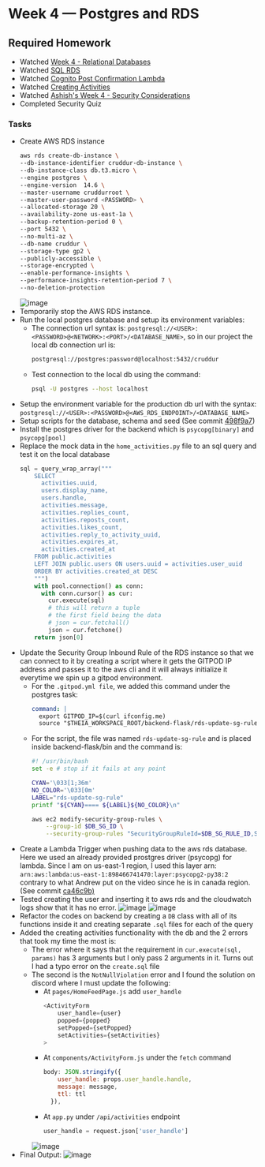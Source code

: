 # Week 4 — Postgres and RDS

## Required Homework
- Watched [Week 4 - Relational Databases](https://www.youtube.com/watch?v=EtD7Kv5YCUs&list=PLBfufR7vyJJ7k25byhRXJldB5AiwgNnWv&index=46)
- Watched [SQL RDS](https://www.youtube.com/watch?v=Sa2iB33sKFo&list=PLBfufR7vyJJ7k25byhRXJldB5AiwgNnWv&index=47)
- Watched [Cognito Post Confirmation Lambda](https://www.youtube.com/watch?v=7qP4RcY2MwU&list=PLBfufR7vyJJ7k25byhRXJldB5AiwgNnWv&index=48)
- Watched [Creating Activities](https://www.youtube.com/watch?v=fTksxEQExL4&list=PLBfufR7vyJJ7k25byhRXJldB5AiwgNnWv&index=49)
- Watched [Ashish's Week 4 - Security Considerations](https://www.youtube.com/watch?v=UourWxz7iQg&list=PLBfufR7vyJJ7k25byhRXJldB5AiwgNnWv&index=45)
- Completed Security Quiz

### Tasks
- Create AWS RDS instance
  ```sh
  aws rds create-db-instance \
  --db-instance-identifier cruddur-db-instance \
  --db-instance-class db.t3.micro \
  --engine postgres \
  --engine-version  14.6 \
  --master-username cruddurroot \
  --master-user-password <PASSWORD> \
  --allocated-storage 20 \
  --availability-zone us-east-1a \
  --backup-retention-period 0 \
  --port 5432 \
  --no-multi-az \
  --db-name cruddur \
  --storage-type gp2 \
  --publicly-accessible \
  --storage-encrypted \
  --enable-performance-insights \
  --performance-insights-retention-period 7 \
  --no-deletion-protection
  ```
  ![image](https://user-images.githubusercontent.com/71366703/226793719-ed9951ff-16ae-4ba6-9bdc-fe056dfd5cd4.png)
- Temporarily stop the AWS RDS instance.
- Run the local postgres database and setup its environment variables:
  - The connection url syntax is: `postgresql://<USER>:<PASSWORD>@<NETWORK>:<PORT>/<DATABASE_NAME>`, so in our project the local db connection url is:
    ```sh
    postgresql://postgres:password@localhost:5432/cruddur
    ```
  - Test connection to the local db using the command:
    ```sh
    psql -U postgres --host localhost
    ```
- Setup the environment variable for the production db url with the syntax: `postgresql://<USER>:<PASSWORD>@<AWS_RDS_ENDPOINT>/<DATABASE_NAME>`
- Setup scripts for the database, schema and seed (See commit [498f9a7](https://github.com/timmy-cde/aws-bootcamp-cruddur-2023/commit/498f9a7ca17068ed08c9c0b804b64bccd17ac541))
- Install the postgres driver for the backend which is `psycopg[binary]` and `psycopg[pool]`
- Replace the mock data in the `home_activities.py` file to an sql query and test it on the local database
  ```py
  sql = query_wrap_array("""
      SELECT
        activities.uuid,
        users.display_name,
        users.handle,
        activities.message,
        activities.replies_count,
        activities.reposts_count,
        activities.likes_count,
        activities.reply_to_activity_uuid,
        activities.expires_at,
        activities.created_at
      FROM public.activities
      LEFT JOIN public.users ON users.uuid = activities.user_uuid
      ORDER BY activities.created_at DESC
      """)
      with pool.connection() as conn:
        with conn.cursor() as cur:
          cur.execute(sql)
          # this will return a tuple
          # the first field being the data
          # json = cur.fetchall()
          json = cur.fetchone()
      return json[0]
  ```
- Update the Security Group Inbound Rule of the RDS instance so that we can connect to it by creating a script where it gets the GITPOD IP address and passes it to the aws cli and it will always initialize it everytime we spin up a gitpod environment.
  - For the `.gitpod.yml file`, we added this command under the postgres task:
    ```yml
    command: |
      export GITPOD_IP=$(curl ifconfig.me)
      source "$THEIA_WORKSPACE_ROOT/backend-flask/rds-update-sg-rule"
    ```
  - For the script, the file was named `rds-update-sg-rule` and is placed inside backend-flask/bin and the command is:
    ```sh
    #! /usr/bin/bash
    set -e # stop if it fails at any point

    CYAN='\033[1;36m'
    NO_COLOR='\033[0m'
    LABEL="rds-update-sg-rule"
    printf "${CYAN}==== ${LABEL}${NO_COLOR}\n"

    aws ec2 modify-security-group-rules \
        --group-id $DB_SG_ID \
        --security-group-rules "SecurityGroupRuleId=$DB_SG_RULE_ID,SecurityGroupRule={Description=GITPOD,IpProtocol=tcp,FromPort=5432,ToPort=5432,CidrIpv4=$GITPOD_IP/32}"
    ```
- Create a Lambda Trigger when pushing data to the aws rds database. Here we used an already provided prostgres driver (psycopg) for lambda. Since I am on us-east-1 region, I used this layer arn: `arn:aws:lambda:us-east-1:898466741470:layer:psycopg2-py38:2` contrary to what Andrew put on the video since he is in canada region. (See commit [ca46c9b)](https://github.com/timmy-cde/aws-bootcamp-cruddur-2023/commit/ca46c9b7c88f1937809a2dc2ae56845f9beb1823)
- Tested creating the user and inserting it to aws rds and the cloudwatch logs show that it has no error.
  ![image](https://user-images.githubusercontent.com/71366703/226793595-5eb2fb4c-6741-498c-80c0-99a4e85fd318.png)
  ![image](https://user-images.githubusercontent.com/71366703/227135609-b546d507-99bd-4c3f-8a04-e154bb4f7bc5.png)
- Refactor the codes on backend by creating a `DB` class with all of its functions inside it and creating separate `.sql` files for each of the query
- Added the creating activities functionality with the db and the 2 errors that took my time the most is:
  - The error where it says that the requirement in `cur.execute(sql, params)` has 3 arguments but I only pass 2 arguments in it. Turns out I had a typo error on the `create.sql` file
  - The second is the `NotNullViolation` error and I found the solution on discord where I must update the following:
    - At `pages/HomeFeedPage.js` add `user_handle`
      ```js
      <ActivityForm
          user_handle={user}  
          popped={popped}
          setPopped={setPopped} 
          setActivities={setActivities}
      >
      ```
    - At `components/ActivityForm.js` under the `fetch` command
      ```js
      body: JSON.stringify({
          user_handle: props.user_handle.handle,
          message: message,
          ttl: ttl
        }),
      ```
    - At `app.py` under `/api/activities` endpoint 
      ```py
      user_handle = request.json['user_handle']
      ```
    ![image](https://user-images.githubusercontent.com/71366703/227138259-8b2b15ce-6b50-4ea7-b665-1f461b2fd831.png)
- Final Output:
  ![image](https://user-images.githubusercontent.com/71366703/227138334-523a3c0b-d267-4e41-b6e8-adff2d59fa0f.png)
